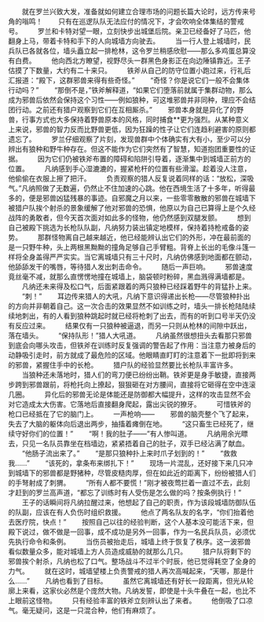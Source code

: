 　　就在罗兰兴致大发，准备就如何建立合理市场的问题长篇大论时，远方传来号角的嗡鸣！
　　只有在巡逻队队无法应付的情况下，才会吹响全体集结的警戒号。
　　罗兰和卡特对望一眼，立刻快步出城堡后院。亲卫已经备好了马匹，他翻身上马，带着卡特和手下的人向城墙方向驶去。
　　当一行人登上城墙时，民兵队已各就各位，墙头矗立起一排枪林，这令罗兰稍感欣慰——那么多鸡蛋总算没有白费。
　　他向西北方瞭望，视野尽头一群黑色身影正在向边陲镇靠近。王子估摸了下数量，大约有二十来只。
　　铁斧从自己的防守位置小跑过来，行礼后汇报道：“殿下，这群邪兽来得有些奇怪。”
　　“奇怪？你是说它们一般不会集体行动吗？”
　　“那倒不是，”铁斧解释道，“如果它们堕落前就属于集群动物，那么成为邪兽后依然会保持这个习性——例如狼种，可这堆邪兽并非同种，理应不会结团行动。之前还有猎户观察到它们在互相厮杀。”
　　邪兽本身就是异化了的野兽，行事方式也大多保持着野兽原本的风格，同时捕食**更为强烈。从某种意义上来说，邪兽的智力反而比野兽更低，因为狂躁的性子让它们连趋利避害的原则都遗忘了。
　　罗兰仔细观察了片刻，发现兽群中个体确实有大有小，至少可以分辨出有狼种和野牛种存在。但这不能作为它们突然有了智慧，知道抱团重要性的证据。
　　因为它们仍被铁斧布置的障碍和陷阱引导着，逐渐集中到城墙正前方的位置。
　　凡纳感到手心湿漉漉的，握紧枪杆的位置有些滑溜。趁着没人注意，他偷偷在衣服上擦了把汗。
　　负责观察的猎人反复说着同样的话：“放松，深吸气。”凡纳照做了无数遍，仍然止不住加速的心跳。他在西境生活了十多年，听得最多的，便是邪兽凶猛残暴的事迹。自邪魔之月以来，一些零零散散的邪兽在城墙下被猎户队挨个射杀的景象缓解了他对邪兽的恐惧，他原以为自己已算得上是个久经战阵的勇敢者，但今天首次面对如此多的怪物，他仍然感到双腿发颤。
　　想到自己被殿下挑选为长枪队队副，凡纳努力装出镇定地模样，保持着持枪戒备的姿势。
　　那群怪物离自己越来越近，他已经能辨认出它们的外形，冲在最前面的是一只野牛种，头上两根黑黝黝的撞角足够自己手臂粗。背脊上长出的毛像斗篷一样将全身盖得严严实实。当它离城墙只有三十尺时，凡纳仿佛感到地面都在颤动，他舔舔发干的嘴唇，等待猎人发出刺击命令。
　　随后一声巨响。
　　邪兽速度竟丝毫不减，就那么直愣愣地撞在城墙上，脑袋顿时粉碎，黑血溅得满墙都是。
　　凡纳还未来得及松口气，后面紧跟着的两只狼种已经踩着野牛的背猛扑上来。
　　“刺！”
　　耳边传来猎人的大吼，凡纳下意识得递出长枪——尽管狼种扑出的方向并非朝着自己。这一次合击的效果显然不如训练之时，墙头一排长枪陆陆续续地刺出，有的人看到狼种跳起时就已经将枪刺了出去，而有的听到口号半天仍没有反应过来。
　　结果仅有一只狼种被逼退，而另一只则从枪林的间隙中跃出，落在墙头。
　　“保持队形！”猎人大吼道。
　　凡纳虽然很想扭头去看那只邪兽到底会向哪头攻击，但铁斧在训练时反复强调的警告起了作用：当注意力被身后的动静吸引走时，前方就成了最危险的区域。他眼睛直盯盯的注意着下一批即将到来的邪兽，紧握住手中的长枪。
　　猎户队的经验显然要比长枪队丰富许多。
　　当狼种还未落地时，猎人们的弯刀便已纷纷出鞘。铁斧更是身手敏捷，直接两步跨到邪兽跟前，将枪托向上撩起，狠狠砸在对方腰间，直接将它砸得在空中连滚几圈。
　　异化后的邪兽无论是体能还是防御都大幅提升，这样的攻击显然不会对它造成太大伤害。它落地后直接翻身爬起，露出尖锐的獠牙。
　　可惜铁斧的枪口已经抵在了它的脑门上。
　　一声枪响——
　　邪兽的脑壳整个飞了起来，失去了大脑的躯体向后退出两步，抽搐着瘫倒在地。
　　“这只畜生已经死了，继续守好你们的位置！”
　　“啊！我的肚子——”有人惨叫道。
　　凡纳用余光瞟去，只见一名队员靠坐在档墙边，紧紧捂着自己的肚子，双手已经沾满了献血。
　　“他肠子流出来了。”
　　“是那只狼种扑上来时爪子划到的！”
　　“救救我……”
　　“该死的，拿条布来绑扎下！”
　　现场一片混乱，还好接下来几只冲到城墙下的邪兽都是野猪种，尽管皮糙肉厚，但在如此近的距离下，纷纷被猎人们的手弩射成了刺猬。
　　“所有人都不要慌！”刚才被夜莺拦着一直过不去，此刻才赶到的罗兰高声道，“都忘了训练时有人受伤是怎么做的吗？按条例执行！”
　　王子的话瞬间将凡纳拉醒过来，他想起了自己的职责，作为该段城墙防御队伍的队副，应该在有人负伤时组织救援。
　　他点了两名队友的名字，“你们抬着他去医疗院，快点！”
　　按照自己以往的经验判断，这个人基本没可能活下来，但殿下说过，做不做是一回事，成不成功是另外一回事，作为一名民兵队员，必须优先执行命令和条例。
　　当伤员被抬走后，城墙上终于恢复了秩序。这一波邪兽看似数量众多，能对城墙上方人员造成威胁的就那么几只。
　　猎户队将剩下的邪兽挨个射杀，凡纳也松了口气。整场战斗不过半个时辰，他已觉得耗空了全身的力气。
　　就在这时，城墙望楼上负责警戒的猎人再次高喊起来，“天哪，那是什么……”
　　凡纳也看到了目标。
　　虽然它离城墙还有好长一段距离，但光从轮廓上来看，这家伙必然是个庞然大物。凡纳发誓，即使是十头牛叠在一起，也比不上眼前这怪物。
　　只有经验丰富的铁斧立刻辨认出了来者。
　　他倒吸了口凉气。毫无疑问，这是一只混合种，他们有麻烦了。